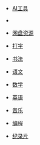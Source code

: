 <!-- Docsify/_sidebar.md -->
* [AI工具](/AI/AI.md) 
* 
* [网盘资源](/WebDisk/WebDisk.md) 
  
* [打字](/TypeLearn/TypeLearn.md) 

* [书法](/Writing/Writing.md) 

* [语文](/Chinese/Chinese.md) 

* [数学](/Math/Math.md) 

* [英语](/Language/Language.md) 

* [音乐](/Music/Music.md) 

* [编程](/Coding/ComputerBasic.md) 

* [纪录片](/Documentary/Documentary.md) 

